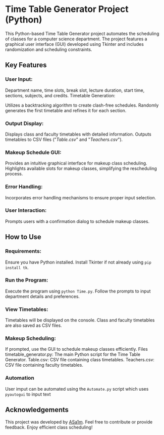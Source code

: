 
# Time Table Generator Project (Python)
This Python-based Time Table Generator project automates the scheduling of classes for a computer science department. The project features a graphical user interface (GUI) developed using Tkinter and includes randomization and scheduling constraints.

## Key Features
### User Input:

Department name, time slots, break slot, lecture duration, start time, sections, subjects, and credits.
Timetable Generation:

Utilizes a backtracking algorithm to create clash-free schedules.
Randomly generates the first timetable and refines it for each section.
### Output Display:

Displays class and faculty timetables with detailed information.
Outputs timetables to CSV files ("*Table.csv*" and "*Teachers.csv*").
### Makeup Schedule GUI:

Provides an intuitive graphical interface for makeup class scheduling.
Highlights available slots for makeup classes, simplifying the rescheduling process.
### Error Handling:

Incorporates error handling mechanisms to ensure proper input selection.
### User Interaction:

Prompts users with a confirmation dialog to schedule makeup classes.
## How to Use
### Requirements:

Ensure you have Python installed.
Install Tkinter if not already using `pip install tk`.
### Run the Program:

Execute the program using `python Time.py`.
Follow the prompts to input department details and preferences.
### View Timetables:

Timetables will be displayed on the console.
Class and faculty timetables are also saved as CSV files.
### Makeup Scheduling:

If prompted, use the GUI to schedule makeup classes efficiently.
Files
timetable_generator.py: The main Python script for the Time Table Generator.
Table.csv: CSV file containing class timetables.
Teachers.csv: CSV file containing faculty timetables.

### Automation
User imput can be automated using the `Automate.py` script which uses `pyautogui` to input text
## Acknowledgements
This project was developed by [ASa1m](https://github.com/ASa1m). Feel free to contribute or provide feedback. Enjoy efficient class scheduling!
